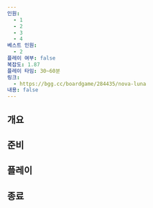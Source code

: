```yaml
---
인원:
  - 1
  - 2
  - 3
  - 4
베스트 인원:
  - 2
플레이 여부: false
복잡도: 1.87
플레이 타임: 30~60분
링크:
  - https://bgg.cc/boardgame/284435/nova-luna
내용: false
---
```

## 개요
## 준비
## 플레이
## 종료